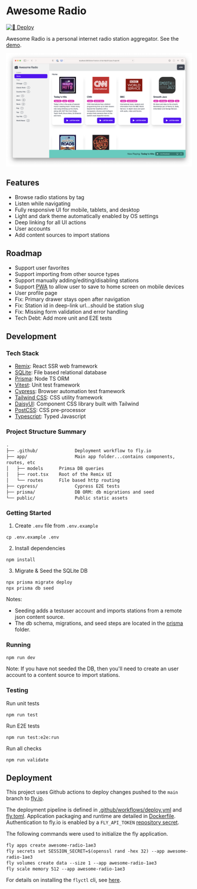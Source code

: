 # Awesome Radio

[![🚀 Deploy](https://github.com/wmluke/awesome-radio/actions/workflows/deploy.yml/badge.svg?branch=main)](https://github.com/wmluke/awesome-radio/actions/workflows/deploy.yml)

Awesome Radio is a personal internet radio station aggregator. See the [demo](https://awesome-radio-1ae3.fly.dev).

![Screenshot](screenshot.png)

## Features

* Browse radio stations by tag
* Listen while navigating
* Fully responsive UI for mobile, tablets, and desktop
* Light and dark theme automatically enabled by OS settings
* Deep linking for all UI actions
* User accounts
* Add content sources to import stations

## Roadmap

* Support user favorites
* Support importing from other source types
* Support manually adding/editing/disabling stations
* Support [PWA](https://web.dev/progressive-web-apps/) to allow user to save to home screen on mobile devices
* User profile page
* Fix: Primary drawer stays open after navigation
* Fix: Station id in deep-link url...should be station slug
* Fix: Missing form validation and error handling
* Tech Debt: Add more unit and E2E tests

## Development

### Tech Stack

* [Remix](https://remix.run): React SSR web framework
* [SQLite](https://www.sqlite.org): File based relational database
* [Prisma](https://www.prisma.io/): Node TS ORM
* [Vitest](https://vitest.dev): Unit test framework
* [Cypress](https://www.cypress.io): Browser automation test framework
* [Tailwind CSS](https://tailwindcss.com): CSS utility framework
* [DaisyUI](https://daisyui.com/): Component CSS library built with Tailwind
* [PostCSS](https://postcss.org): CSS pre-processor
* [Typescript](https://www.typescriptlang.org/): Typed Javascript

### Project Structure Summary

```
.
├── .github/              Deployment workflow to fly.io    
├── app/                  Main app folder...contains components, routes, etc   
│   ├── models      Primsa DB queries
│   ├── root.tsx    Root of the Remix UI
│   └── routes      File based http routing         
├── cypress/              Cypress E2E tests 
├── prisma/               DB ORM: db migrations and seed
└── public/               Public static assets
```

### Getting Started

1. Create `.env` file from `.env.example`

```shell
cp .env.example .env
```

2. Install dependencies

```shell
npm install
```

3. Migrate & Seed the SQLite DB

```shell
npx prisma migrate deploy
npx prisma db seed
```

Notes:
- Seeding adds a testuser account and imports stations from a remote json content source.
- The db schema, migrations, and seed steps are located in the [prisma](prisma) folder.

### Running

```shell
npm run dev
```

Note: If you have not seeded the DB, then you'll need to create an user account to a content source to import stations.

### Testing

Run unit tests

```shell
npm run test
```

Run E2E tests

```shell
npm run test:e2e:run
```

Run all checks

```shell
npm run validate
```

## Deployment

This project uses Github actions to deploy changes pushed to the `main` branch to [fly.io](https://fly.io).

The deployment pipeline is defined in [.github/workflows/deploy.yml](.github/workflows/deploy.yml)
and [fly.toml](fly.toml). Application packaging and runtime are detailed in [Dockerfile](Dockerfile). Authentication to
fly.io is enabled by
a `FLY_API_TOKEN` [repository secret](https://docs.github.com/en/actions/security-guides/encrypted-secrets#creating-encrypted-secrets-for-a-repository).

The following commands were used to initialize the fly application.

```shell
fly apps create awesome-radio-1ae3
fly secrets set SESSION_SECRET=$(openssl rand -hex 32) --app awesome-radio-1ae3
fly volumes create data --size 1 --app awesome-radio-1ae3
fly scale memory 512 --app awesome-radio-1ae3
```

For details on installing the `flyctl` cli, see [here](https://fly.io/docs/hands-on/install-flyctl/).
